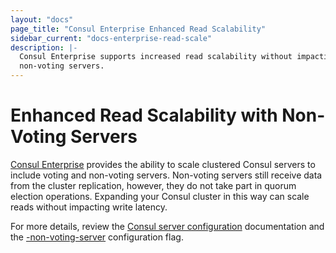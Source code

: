 ```yaml
---
layout: "docs"
page_title: "Consul Enterprise Enhanced Read Scalability"
sidebar_current: "docs-enterprise-read-scale"
description: |-
  Consul Enterprise supports increased read scalability without impacting write latency by introducing
  non-voting servers.
---
```


# Enhanced Read Scalability with Non-Voting Servers

[Consul Enterprise](https://www.hashicorp.com/consul.html) provides the ability to scale clustered Consul servers
to include voting and non-voting servers. Non-voting servers still receive data from the cluster replication,
however, they do not take part in quorum election operations. Expanding your Consul cluster in this way can scale
reads without impacting write latency. 

For more details, review the [Consul server configuration](https://www.consul.io/docs/agent/options.html) 
documentation and the [-non-voting-server](https://www.consul.io/docs/agent/options.html#_non_voting_server)
configuration flag.
